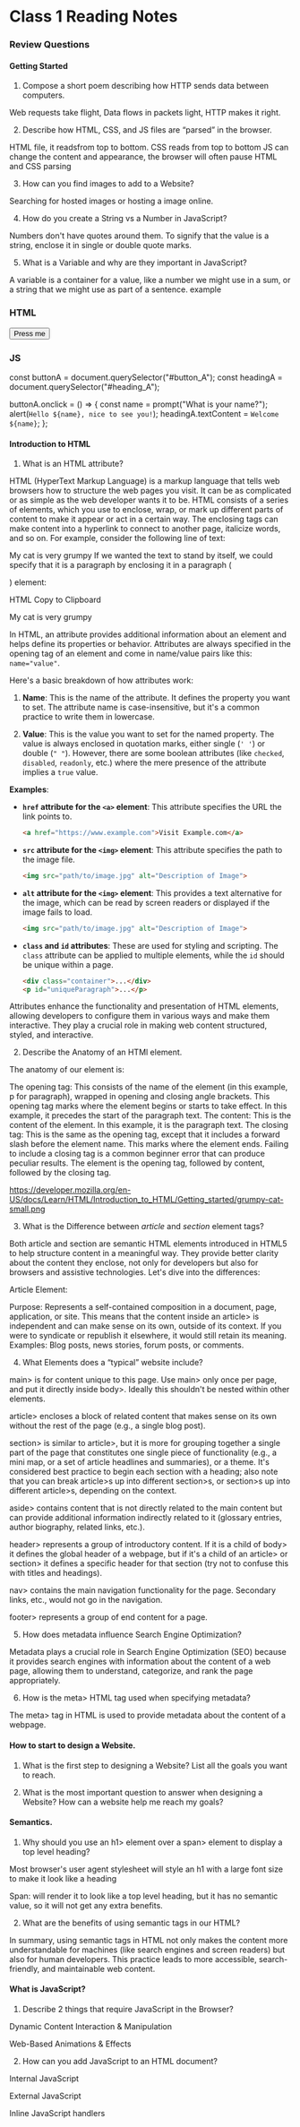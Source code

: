 
# Class 1 Reading Notes

### Review Questions

#### Getting Started

1. Compose a short poem describing how HTTP sends data between computers.

Web requests take flight,
Data flows in packets light,
HTTP makes it right.

2. Describe how HTML, CSS, and JS files are “parsed” in the browser.

HTML file, it readsfrom top to bottom.
CSS reads from top to bottom
JS can change the content and appearance, the browser will often pause HTML and CSS parsing

3. How can you find images to add to a Website?

Searching for hosted images or hosting a image online.

4. How do you create a String vs a Number in JavaScript?

Numbers don't have quotes around them.
To signify that the value is a string, enclose it in single or double quote marks.

5. What is a Variable and why are they important in JavaScript?

A variable is a container for a value, like a number we might use in a sum, or a string that we might use as part of a sentence. example

### HTML
<button id="button_A">Press me</button>
<h3 id="heading_A"></h3>

### JS
const buttonA = document.querySelector("#button_A");
const headingA = document.querySelector("#heading_A");

buttonA.onclick = () => {
  const name = prompt("What is your name?");
  alert(`Hello ${name}, nice to see you!`);
  headingA.textContent = `Welcome ${name}`;
};

#### Introduction to HTML

1. What is an HTML attribute?

HTML (HyperText Markup Language) is a markup language that tells web browsers how to structure the web pages you visit. It can be as complicated or as simple as the web developer wants it to be. HTML consists of a series of elements, which you use to enclose, wrap, or mark up different parts of content to make it appear or act in a certain way. The enclosing tags can make content into a hyperlink to connect to another page, italicize words, and so on. For example, consider the following line of text:

My cat is very grumpy
If we wanted the text to stand by itself, we could specify that it is a paragraph by enclosing it in a paragraph (<p>) element:

HTML
Copy to Clipboard

<p>My cat is very grumpy</p>

In HTML, an attribute provides additional information about an element and helps define its properties or behavior. Attributes are always specified in the opening tag of an element and come in name/value pairs like this: `name="value"`.

Here's a basic breakdown of how attributes work:

1. **Name**: This is the name of the attribute. It defines the property you want to set. The attribute name is case-insensitive, but it's a common practice to write them in lowercase.

2. **Value**: This is the value you want to set for the named property. The value is always enclosed in quotation marks, either single (`' '`) or double (`" "`). However, there are some boolean attributes (like `checked`, `disabled`, `readonly`, etc.) where the mere presence of the attribute implies a `true` value.

**Examples**:

- **`href` attribute for the `<a>` element**: This attribute specifies the URL the link points to.
  ```html
  <a href="https://www.example.com">Visit Example.com</a>
  ```

- **`src` attribute for the `<img>` element**: This attribute specifies the path to the image file.
  ```html
  <img src="path/to/image.jpg" alt="Description of Image">
  ```

- **`alt` attribute for the `<img>` element**: This provides a text alternative for the image, which can be read by screen readers or displayed if the image fails to load.
  ```html
  <img src="path/to/image.jpg" alt="Description of Image">
  ```

- **`class` and `id` attributes**: These are used for styling and scripting. The `class` attribute can be applied to multiple elements, while the `id` should be unique within a page.
  ```html
  <div class="container">...</div>
  <p id="uniqueParagraph">...</p>
  ```

Attributes enhance the functionality and presentation of HTML elements, allowing developers to configure them in various ways and make them interactive. They play a crucial role in making web content structured, styled, and interactive.

2. Describe the Anatomy of an HTMl element.

The anatomy of our element is:

The opening tag: This consists of the name of the element (in this example, p for paragraph), wrapped in opening and closing angle brackets. This opening tag marks where the element begins or starts to take effect. In this example, it precedes the start of the paragraph text.
The content: This is the content of the element. In this example, it is the paragraph text.
The closing tag: This is the same as the opening tag, except that it includes a forward slash before the element name. This marks where the element ends. Failing to include a closing tag is a common beginner error that can produce peculiar results.
The element is the opening tag, followed by content, followed by the closing tag.

https://developer.mozilla.org/en-US/docs/Learn/HTML/Introduction_to_HTML/Getting_started/grumpy-cat-small.png

3. What is the Difference between *article* and *section* element tags?

Both article and section are semantic HTML elements introduced in HTML5 to help structure content in a meaningful way. They provide better clarity about the content they enclose, not only for developers but also for browsers and assistive technologies. Let's dive into the differences:

Article Element:

Purpose: Represents a self-contained composition in a document, page, application, or site. This means that the content inside an article> is independent and can make sense on its own, outside of its context. If you were to syndicate or republish it elsewhere, it would still retain its meaning.
Examples: Blog posts, news stories, forum posts, or comments.

4. What Elements does a “typical” website include?


main> is for content unique to this page. Use main> only once per page, and put it directly inside body>. Ideally this shouldn't be nested within other elements.

article> encloses a block of related content that makes sense on its own without the rest of the page (e.g., a single blog post).

section> is similar to article>, but it is more for grouping together a single part of the page that constitutes one single piece of functionality (e.g., a mini map, or a set of article headlines and summaries), or a theme. It's considered best practice to begin each section with a heading; also note that you can break article>s up into different section>s, or section>s up into different article>s, depending on the context.

aside> contains content that is not directly related to the main content but can provide additional information indirectly related to it (glossary entries, author biography, related links, etc.).

header> represents a group of introductory content. If it is a child of body> it defines the global header of a webpage, but if it's a child of an article> or section> it defines a specific header for that section (try not to confuse this with titles and headings).

nav> contains the main navigation functionality for the page. Secondary links, etc., would not go in the navigation.

footer> represents a group of end content for a page.

5. How does metadata influence Search Engine Optimization?

Metadata plays a crucial role in Search Engine Optimization (SEO) because it provides search engines with information about the content of a web page, allowing them to understand, categorize, and rank the page appropriately.

6. How is the meta> HTML tag used when specifying metadata?

The meta> tag in HTML is used to provide metadata about the content of a webpage. 


####  How to start to design a Website.

1. What is the first step to designing a Website?
 List all the goals you want to reach.

2. What is the most important question to answer when designing a Website?
How can a website help me reach my goals?

#### Semantics.

1. Why should you use an h1> element over a span> element to display a top level heading?

Most browser's user agent stylesheet will style an h1 with a large font size to make it look like a heading

Span: will render it to look like a top level heading, but it has no semantic value, so it will not get any extra benefits.


2. What are the benefits of using semantic tags in our HTML?

In summary, using semantic tags in HTML not only makes the content more understandable for machines (like search engines and screen readers) but also for human developers. This practice leads to more accessible, search-friendly, and maintainable web content.

#### What is JavaScript?

1. Describe 2 things that require JavaScript in the Browser?

Dynamic Content Interaction & Manipulation

Web-Based Animations & Effects

2. How can you add JavaScript to an HTML document?

Internal JavaScript

External JavaScript

Inline JavaScript handlers